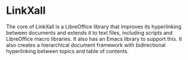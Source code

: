 # LinkXall
The core of LinkXall is a LibreOffice library that improves its hyperlinking between documents and extends it to text files, including scripts and LibreOffice macro libraries. It also has an Emacs library to support this. It also creates a hierarchical document framework with bidirectional hyperlinking between topics and table of contents. 
